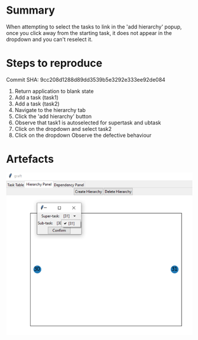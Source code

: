 # Summary
When attempting to select the tasks to link in the 'add hierarchy' popup, once you click away from the starting task, it does not appear in the dropdown and you can't reselect it.

# Steps to reproduce
Commit SHA: 9cc208d1288d89dd3539b5e3292e333ee92de084
1. Return application to blank state
2. Add a task (task1)
3. Add a task (task2)
4. Navigate to the hierarchy tab
5. Click the 'add hierarchy' button
6. Observe that task1 is autoselected for supertask and ubtask
7. Click on the dropdown and select task2
8. Click on the dropdown
Observe the defective behaviour

# Artefacts
![alt text](image.png)